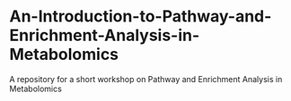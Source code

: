 # An-Introduction-to-Pathway-and-Enrichment-Analysis-in-Metabolomics
A repository for a short workshop on Pathway and Enrichment Analysis in Metabolomics
